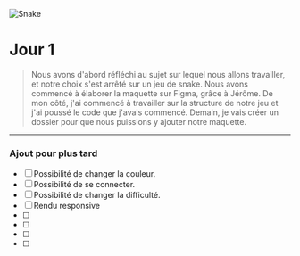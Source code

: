 ![Snake](https://logodix.com/logo/833675.jpg)

# Jour 1

> Nous avons d'abord réfléchi au sujet sur lequel nous allons travailler, et notre choix s'est arrêté sur un jeu de snake. Nous avons commencé à élaborer la maquette sur Figma, grâce à Jérôme. De mon côté, j'ai commencé à travailler sur la structure de notre jeu et j'ai poussé le code que j'avais commencé. Demain, je vais créer un dossier pour que nous puissions y ajouter notre maquette.

----------

###  Ajout pour plus tard 

- [ ]   Possibilité de changer la couleur.
- [ ]   Possibilité de se connecter.
- [ ]   Possibilité de changer la difficulté.
- [ ]   Rendu responsive
- [ ] 
- [ ] 
- [ ] 
- [ ] 
